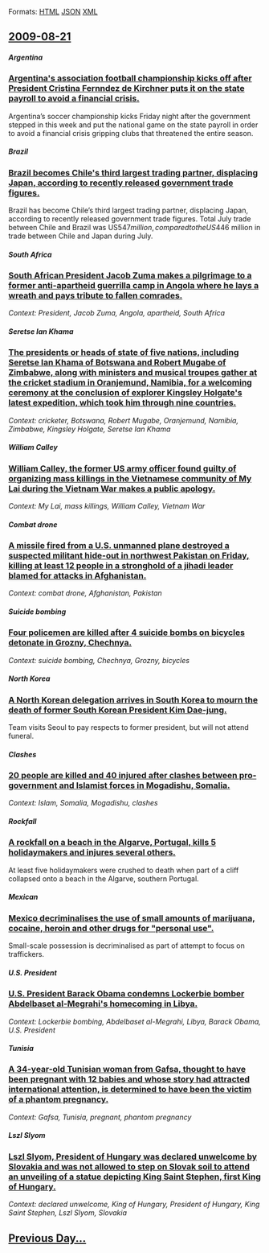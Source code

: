 
Formats: [HTML](2009/08/21/index.html)  [JSON](2009/08/21/index.json)  [XML](2009/08/21/index.xml)  

## [2009-08-21](/news/2009/08/21/index.md)

##### Argentina
### [ Argentina's association football championship kicks off after President Cristina Fernndez de Kirchner puts it on the state payroll to avoid a financial crisis. ](/news/2009/08/21/argentina-s-association-football-championship-kicks-off-after-president-cristina-fernandez-de-kirchner-puts-it-on-the-state-payroll-to-avoi.md)
Argentina&rsquo;s soccer championship kicks Friday night after the government stepped in this week and put the national game on the state payroll in order to avoid a financial crisis gripping clubs that threatened the entire season.

##### Brazil
### [ Brazil becomes Chile's third largest trading partner, displacing Japan, according to recently released government trade figures. ](/news/2009/08/21/brazil-becomes-chile-s-third-largest-trading-partner-displacing-japan-according-to-recently-released-government-trade-figures.md)
Brazil has become Chile&rsquo;s third largest trading partner, displacing Japan, according to recently released government trade figures. Total July trade between Chile and Brazil was US$547 million, compared to the US$446 million in trade between Chile and Japan during July.

##### South Africa
### [ South African President Jacob Zuma makes a pilgrimage to a former anti-apartheid guerrilla camp in Angola where he lays a wreath and pays tribute to fallen comrades. ](/news/2009/08/21/south-african-president-jacob-zuma-makes-a-pilgrimage-to-a-former-anti-apartheid-guerrilla-camp-in-angola-where-he-lays-a-wreath-and-pays-t.md)
_Context: President, Jacob Zuma, Angola, apartheid, South Africa_

##### Seretse Ian Khama
### [ The presidents or heads of state of five nations, including Seretse Ian Khama of Botswana and Robert Mugabe of Zimbabwe, along with ministers and musical troupes gather at the cricket stadium in Oranjemund, Namibia, for a welcoming ceremony at the conclusion of explorer Kingsley Holgate's latest expedition, which took him through nine countries. ](/news/2009/08/21/the-presidents-or-heads-of-state-of-five-nations-including-seretse-ian-khama-of-botswana-and-robert-mugabe-of-zimbabwe-along-with-ministe.md)
_Context: cricketer, Botswana, Robert Mugabe, Oranjemund, Namibia, Zimbabwe, Kingsley Holgate, Seretse Ian Khama_

##### William Calley
### [ William Calley, the former US army officer found guilty of organizing mass killings in the Vietnamese community of My Lai during the Vietnam War makes a public apology.](/news/2009/08/21/william-calley-the-former-us-army-officer-found-guilty-of-organizing-mass-killings-in-the-vietnamese-community-of-my-lai-during-the-vietna.md)
_Context: My Lai, mass killings, William Calley, Vietnam War_

##### Combat drone
### [ A missile fired from a U.S. unmanned plane destroyed a suspected militant hide-out in northwest Pakistan on Friday, killing at least 12 people in a stronghold of a jihadi leader blamed for attacks in Afghanistan. ](/news/2009/08/21/a-missile-fired-from-a-u-s-unmanned-plane-destroyed-a-suspected-militant-hide-out-in-northwest-pakistan-on-friday-killing-at-least-12-peo.md)
_Context: combat drone, Afghanistan, Pakistan_

##### Suicide bombing
### [ Four policemen are killed after 4 suicide bombs on bicycles detonate in Grozny, Chechnya. ](/news/2009/08/21/four-policemen-are-killed-after-4-suicide-bombs-on-bicycles-detonate-in-grozny-chechnya.md)
_Context: suicide bombing, Chechnya, Grozny, bicycles_

##### North Korea
### [ A North Korean delegation arrives in South Korea to mourn the death of former South Korean President Kim Dae-jung. ](/news/2009/08/21/a-north-korean-delegation-arrives-in-south-korea-to-mourn-the-death-of-former-south-korean-president-kim-dae-jung.md)
Team visits Seoul to pay respects to former president, but will not attend funeral.

##### Clashes
### [ 20 people are killed and 40 injured after clashes between pro-government and Islamist forces in Mogadishu, Somalia. ](/news/2009/08/21/20-people-are-killed-and-40-injured-after-clashes-between-pro-government-and-islamist-forces-in-mogadishu-somalia.md)
_Context: Islam, Somalia, Mogadishu, clashes_

##### Rockfall
### [ A rockfall on a beach in the Algarve, Portugal, kills 5 holidaymakers and injures several others. ](/news/2009/08/21/a-rockfall-on-a-beach-in-the-algarve-portugal-kills-5-holidaymakers-and-injures-several-others.md)
At least five holidaymakers were crushed to death when part of a cliff collapsed onto a beach in the Algarve, southern Portugal.

##### Mexican
### [ Mexico decriminalises the use of small amounts of marijuana, cocaine, heroin and other drugs for "personal use". ](/news/2009/08/21/mexico-decriminalises-the-use-of-small-amounts-of-marijuana-cocaine-heroin-and-other-drugs-for-personal-use.md)
Small-scale possession is decriminalised as part of attempt to focus on traffickers.

##### U.S. President
### [ U.S. President Barack Obama condemns Lockerbie bomber Abdelbaset al-Megrahi's homecoming in Libya. ](/news/2009/08/21/u-s-president-barack-obama-condemns-lockerbie-bomber-abdelbaset-al-megrahi-s-homecoming-in-libya.md)
_Context: Lockerbie bombing, Abdelbaset al-Megrahi, Libya, Barack Obama, U.S. President_

##### Tunisia
### [ A 34-year-old Tunisian woman from Gafsa, thought to have been pregnant with 12 babies and whose story had attracted international attention, is determined to have been the victim of a phantom pregnancy. ](/news/2009/08/21/a-34-year-old-tunisian-woman-from-gafsa-thought-to-have-been-pregnant-with-12-babies-and-whose-story-had-attracted-international-attention.md)
_Context: Gafsa, Tunisia, pregnant, phantom pregnancy_

##### Lszl Slyom
### [ Lszl Slyom, President of Hungary was declared unwelcome by Slovakia and was not allowed to step on Slovak soil to attend an unveiling of a statue depicting King Saint Stephen, first King of Hungary. ](/news/2009/08/21/laszlo-solyom-president-of-hungary-was-declared-unwelcome-by-slovakia-and-was-not-allowed-to-step-on-slovak-soil-to-attend-an-unveiling-of.md)
_Context: declared unwelcome, King of Hungary, President of Hungary, King Saint Stephen, Lszl Slyom, Slovakia_

## [Previous Day...](/news/2009/08/20/index.md)

